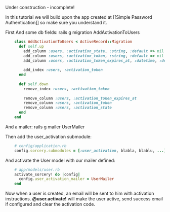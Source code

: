 Under construction - incomplete!

In this tutorial we will build upon the app created at [[Simple Password Authentication]] so make sure you understand it.

First And some db fields:
    rails g migration AddActivationToUsers

```ruby
    class AddActivationToUsers < ActiveRecord::Migration
      def self.up
        add_column :users, :activation_state, :string, :default => nil
        add_column :users, :activation_token, :string, :default => nil
        add_column :users, :activation_token_expires_at, :datetime, :default => nil
        
        add_index :users, :activation_token
      end
    
      def self.down
        remove_index :users, :activation_token
        
        remove_column :users, :activation_token_expires_at
        remove_column :users, :activation_token
        remove_column :users, :activation_state
      end
    end
```

And a mailer:
    rails g mailer UserMailer

Then add the user_activation submodule:
```ruby
    # config/application.rb
    config.sorcery.submodules = [:user_activation, blabla, blablu, ...]
```

And activate the User model with our mailer defined:
```ruby
    # app/models/user.rb
    activate_sorcery! do |config|
      config.user_activation_mailer = UserMailer
    end
```


Now when a user is created, an email will be sent to him with activation instructions.
**@user.activate!** will make the user active, send success email if configured and clear the activation code.